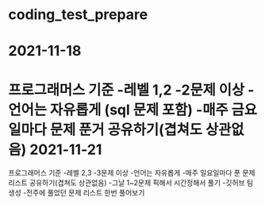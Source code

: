 # coding_test_prepare
2021-11-18
==========
프로그래머스 기준 
-레벨 1,2
-2문제 이상
-언어는 자유롭게 (sql 문제 포함)
-매주 금요일마다 문제 푼거 공유하기(겹쳐도 상관없음)
2021-11-21
==========
프로그래머스 기준 
-레벨 2,3
-3문제 이상
-언어는 자유롭게
-매주 일요일마다 푼 문제 리스트 공유하기(겹쳐도 상관없음)
-그날 1~2문제 픽해서 시간정해서 풀기
-깃허브 팀 생성
-전주에 풀었던 문제 리스트 한번 풀어보기

